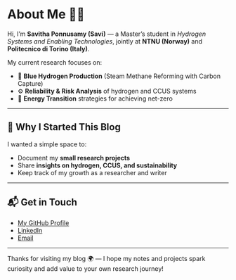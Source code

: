 # About Me 👩‍🔬  

Hi, I’m **Savitha Ponnusamy (Savi)** — a Master’s student in *Hydrogen Systems and Enabling Technologies*, jointly at **NTNU (Norway)** and **Politecnico di Torino (Italy)**.  

My current research focuses on:  
- 🌱 **Blue Hydrogen Production** (Steam Methane Reforming with Carbon Capture)  
- ⚙️ **Reliability & Risk Analysis** of hydrogen and CCUS systems  
- 🔬 **Energy Transition** strategies for achieving net-zero  

---

## 🎯 Why I Started This Blog
I wanted a simple space to:  
- Document my **small research projects**  
- Share **insights on hydrogen, CCUS, and sustainability**  
- Keep track of my growth as a researcher and writer  

---

## 📬 Get in Touch
- [My GitHub Profile](https://github.com/Savithaponusamyblog)  
- [LinkedIn](#www.linkedin.com/in/savitha-ponnusamy-3435491a1)  
- [Email](#savitha.ponnusamy@outlook.com) 

---

Thanks for visiting my blog 🌍 — I hope my notes and projects spark curiosity and add value to your own research journey!
